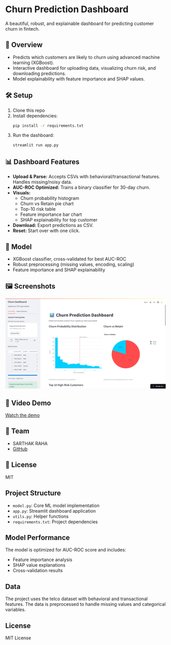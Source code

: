 # Churn Prediction Dashboard

A beautiful, robust, and explainable dashboard for predicting customer churn in fintech.

## 🚀 Overview
- Predicts which customers are likely to churn using advanced machine learning (XGBoost).
- Interactive dashboard for uploading data, visualizing churn risk, and downloading predictions.
- Model explainability with feature importance and SHAP values.

## 🛠️ Setup
1. Clone this repo
2. Install dependencies:
   ```bash
   pip install -r requirements.txt
   ```
3. Run the dashboard:
   ```bash
   streamlit run app.py
   ```

## 📊 Dashboard Features
- **Upload & Parse:** Accepts CSVs with behavioral/transactional features. Handles missing/noisy data.
- **AUC-ROC Optimized:** Trains a binary classifier for 30-day churn.
- **Visuals:**
  - Churn probability histogram
  - Churn vs Retain pie chart
  - Top-10 risk table
  - Feature importance bar chart
  - SHAP explainability for top customer
- **Download:** Export predictions as CSV.
- **Reset:** Start over with one click.

## 🧠 Model
- XGBoost classifier, cross-validated for best AUC-ROC
- Robust preprocessing (missing values, encoding, scaling)
- Feature importance and SHAP explainability

## 🖼️ Screenshots
![Dashboard Screenshot](image.png)

## 🎥 Video Demo
[Watch the demo](https://your-demo-link.com)

## 👥 Team
- SARTHAK RAHA
- [GitHub](https://github.com/your-repo)

## 📄 License
MIT

## Project Structure

- `model.py`: Core ML model implementation
- `app.py`: Streamlit dashboard application
- `utils.py`: Helper functions
- `requirements.txt`: Project dependencies

## Model Performance

The model is optimized for AUC-ROC score and includes:
- Feature importance analysis
- SHAP value explanations
- Cross-validation results

## Data

The project uses the telco dataset with behavioral and transactional features. The data is preprocessed to handle missing values and categorical variables.

## License

MIT License
